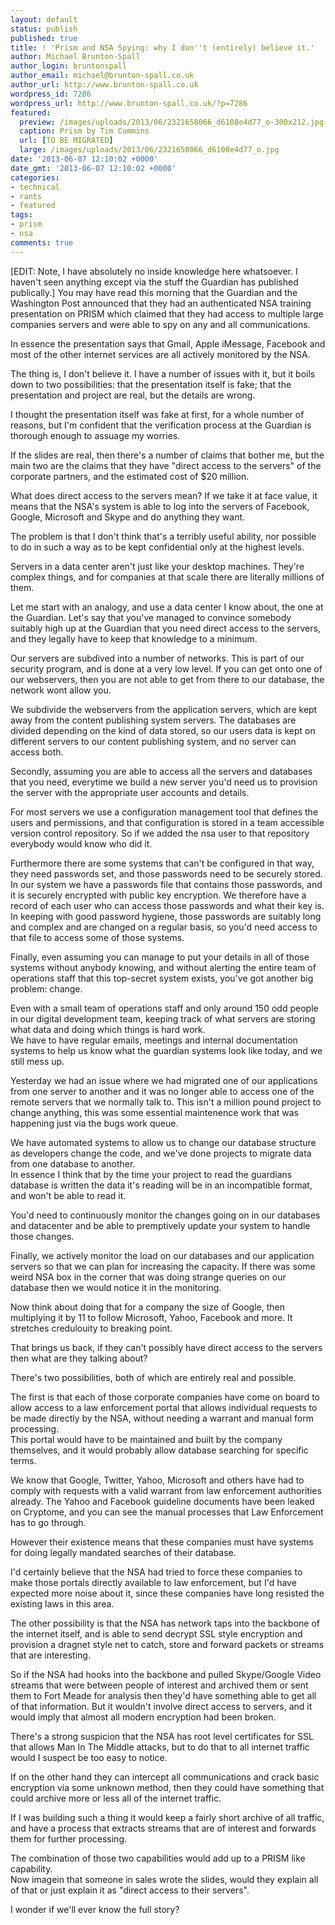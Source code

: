 ```yaml
---
layout: default
status: publish
published: true
title: ! 'Prism and NSA Spying: why I don''t (entirely) believe it.'
author: Michael Brunton-Spall
author_login: bruntonspall
author_email: michael@brunton-spall.co.uk
author_url: http://www.brunton-spall.co.uk
wordpress_id: 7286
wordpress_url: http://www.brunton-spall.co.uk/?p=7286
featured:
  preview: /images/uploads/2013/06/2321658066_d6108e4d77_o-300x212.jpg
  caption: Prism by Tim Cummins
  url: [TO BE MIGRATED]
  large: /images/uploads/2013/06/2321658066_d6108e4d77_o.jpg
date: '2013-06-07 12:10:02 +0000'
date_gmt: '2013-06-07 12:10:02 +0000'
categories:
- technical
- rants
- featured
tags:
- prism
- nsa
comments: true
---
```


[EDIT: Note, I have absolutely no inside knowledge here whatsoever. I haven't seen anything except via the stuff the Guardian has published publically.]
You may have read this morning that the Guardian and the Washington Post announced that they had an authenticated NSA training presentation on PRISM which claimed that they had access to multiple large companies servers and were able to spy on any and all communications.

In essence the presentation says that Gmail, Apple iMessage, Facebook and most of the other internet services are all actively monitored by the NSA.

<!--more-->
The thing is, I don't believe it. I have a number of issues with it, but it boils down to two possibilities: that the presentation itself is fake; that the presentation and project are real, but the details are wrong.

I thought the presentation itself was fake at first, for a whole number of reasons, but I'm confident that the verification process at the Guardian is thorough enough to assuage my worries.

If the slides are real, then there's a number of claims that bother me, but the main two are the claims that they have "direct access to the servers" of the corporate partners, and the estimated cost of $20 million.

What does direct access to the servers mean? If we take it at face value, it means that the NSA's system is able to log into the servers of Facebook, Google, Microsoft and Skype and do anything they want.

The problem is that I don't think that's a terribly useful ability, nor possible to do in such a way as to be kept confidential only at the highest levels.

Servers in a data center aren't just like your desktop machines. They're complex things, and for companies at that scale there are literally millions of them.

Let me start with an analogy, and use a data center I know about, the one at the Guardian. Let's say that you've managed to convince somebody suitably high up at the Guardian that you need direct access to the servers, and they legally have to keep that knowledge to a minimum.

Our servers are subdived into a number of networks. This is part of our security program, and is done at a very low level. If you can get onto one of our webservers, then you are not able to get from there to our database, the network wont allow you.

We subdivide the webservers from the application servers, which are kept away from the content publishing system servers. The databases are divided depending on the kind of data stored, so our users data is kept on different servers to our content publishing system, and no server can access both.

Secondly, assuming you are able to access all the servers and databases that you need, everytime we build a new server you'd need us to provision the server with the appropriate user accounts and details.

For most servers we use a configuration management tool that defines the users and permissions, and that configuration is stored in a team accessible version control repository. So if we added the nsa user to that repository everybody would know who did it.

Furthermore there are some systems that can't be configured in that way, they need passwords set, and those passwords need to be securely stored. In our system we have a passwords file that contains those passwords, and it is securely encrypted with public key encryption. We therefore have a record of each user who can access those passwords and what their key is.<br />
In keeping with good password hygiene, those passwords are suitably long and complex and are changed on a regular basis, so you'd need access to that file to access some of those systems.

Finally, even assuming you can manage to put your details in all of those systems without anybody knowing, and without alerting the entire team of operations staff that this top-secret system exists, you've got another big problem: change.

Even with a small team of operations staff and only around 150 odd people in our digital development team, keeping track of what servers are storing what data and doing which things is hard work.<br />
We have to have regular emails, meetings and internal documentation systems to help us know what the guardian systems look like today, and we still mess up.

Yesterday we had an issue where we had migrated one of our applications from one server to another and it was no longer able to access one of the remote servers that we normally talk to. This isn't a million pound project to change anything, this was some essential maintenence work that was happening just via the bugs work queue.

We have automated systems to allow us to change our database structure as developers change the code, and we've done projects to migrate data from one database to another.<br />
In essence I think that by the time your project to read the guardians database is written the data it's reading will be in an incompatible format, and won't be able to read it.

You'd need to continuously monitor the changes going on in our databases and datacenter and be able to premptively update your system to handle those changes.

Finally, we actively monitor the load on our databases and our application servers so that we can plan for increasing the capacity. If there was some weird NSA box in the corner that was doing strange queries on our database then we would notice it in the monitoring.

Now think about doing that for a company the size of Google, then multiplying it by 11 to follow Microsoft, Yahoo, Facebook and more. It stretches credulouity to breaking point.

That brings us back, if they can't possibly have direct access to the servers then what are they talking about?

There's two possibilities, both of which are entirely real and possible.

The first is that each of those corporate companies have come on board to allow access to a law enforcement portal that allows individual requests to be made directly by the NSA, without needing a warrant and manual form<br />
processing.<br />
This portal would have to be maintained and built by the company themselves, and it would probably allow database searching for specific terms.

We know that Google, Twitter, Yahoo, Microsoft and others have had to comply with requests with a valid warrant from law enforcement authorities already. The Yahoo and Facebook guideline documents have been leaked on Cryptome, and you can see the manual processes that Law Enforcement has to go through.

However their existence means that these companies must have systems for doing legally mandated searches of their database.

I'd certainly believe that the NSA had tried to force these companies to make those portals directly available to law enforcement, but I'd have expected more noise about it, since these companies have long resisted the existing laws in this area.

The other possibility is that the NSA has network taps into the backbone of the internet itself, and is able to send decrypt SSL style encryption and provision a dragnet style net to catch, store and forward packets or streams that are interesting.

So if the NSA had hooks into the backbone and pulled Skype/Google Video streams that were between people of interest and archived them or sent them to Fort Meade for analysis then they'd have something able to get all of that information. But it wouldn't involve direct access to servers, and it would imply that almost all modern encryption had been broken.

There's a strong suspicion that the NSA has root level certificates for SSL that allows Man In The Middle attacks, but to do that to all internet traffic would I suspect be too easy to notice.

If on the other hand they can intercept all communications and crack basic encryption via some unknown method, then they could have something that could archive more or less all of the internet traffic.

If I was building such a thing it would keep a fairly short archive of all traffic, and have a process that extracts streams that are of interest and forwards them for further processing.

The combination of those two capabilities would add up to a PRISM like capability.<br />
Now imagein that someone in sales wrote the slides, would they explain all of that or just explain it as "direct access to their servers".

I wonder if we'll ever know the full story?

